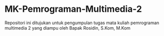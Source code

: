 # MK-Pemrograman-Multimedia-2
Repositori ini ditujukan untuk pengumpulan tugas mata kuliah pemrograman multimedia 2 yang diampu oleh Bapak Rosidin, S.Kom, M.Kom
